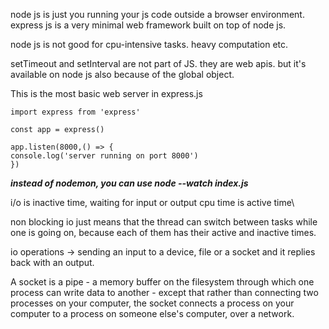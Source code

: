 node js is just you running your js code outside a browser environment.
express js is a very minimal web framework built on top of node js.


node js is not good for cpu-intensive tasks. heavy computation etc.

setTimeout and setInterval are not part of JS. they are web apis. but it's available on node js also because of the global object. 


This is the most basic web server in express.js
```
import express from 'express'

const app = express()

app.listen(8000,() => {
console.log('server running on port 8000')
})
```

***instead of nodemon, you can use node --watch index.js***


i/o is inactive time, waiting for input or output
cpu time is active time\

non blocking io just means that the thread can switch between tasks while one is going on, because each of them has their active and inactive times.

io operations -> sending an input to a device, file or a socket and it replies back with an output.

A socket is a pipe - a memory buffer on the filesystem through which one process can write data to another - except that rather than connecting two processes on your computer, the socket connects a process on your computer to a process on someone else's computer, over a network. 